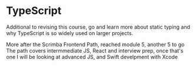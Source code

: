 # TypeScript

Additional to revising this course, go and learn more about static typing and why TypeScript is so widely used on larger projects.

More after the Scrimba Frontend Path, reached module 5, another 5 to go
The path covers intermmediate JS, React and interview prep, once that's one I will be looking at advanced JS, and Swift develpment with Xcode
